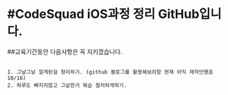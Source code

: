 #CodeSquad iOS과정 정리 GitHub입니다.
=====
##교육기간동안 다음사항은 꼭 지키겠습니다.
<pre>
<code>
1. 그날그날 알게된걸 정리하기. (github 블로그를 활용해보려함 현재 아직 제작안했음 10/16)
2. 하루도 빠지지않고 그날한거 복습 철저하게하기.

</pre>
</code>
